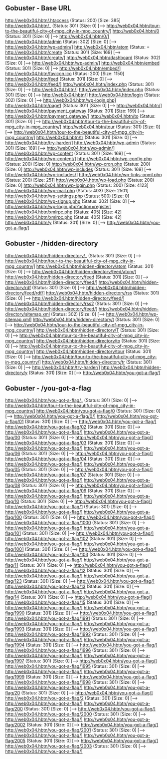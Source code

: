## Gobuster - Base URL
http://web0x04.hbtn/.htaccess            (Status: 200) [Size: 385]
http://web0x04.hbtn/_                    (Status: 301) [Size: 0] [--> http://web0x04.hbtn/tour-to-the-beautiful-city-of-mpg_city-in-mpg_country/]
http://web0x04.hbtn/0                    (Status: 301) [Size: 0] [--> http://web0x04.hbtn/0/]
http://web0x04.hbtn/admin                (Status: 302) [Size: 0] [--> http://web0x04.hbtn/wp-admin/]                                                            http://web0x04.hbtn/atom                 (Status: =
http://web0x04.hbtn/create               (Status: 301) [Size: 169] [--> http://web0x04.hbtn/create/]
http://web0x04.hbtn/dashboard            (Status: 302) [Size: 0] [--> http://web0x04.hbtn/wp-admin/]
http://web0x04.hbtn/embed                (Status: 301) [Size: 0] [--> http://web0x04.hbtn/embed/]
http://web0x04.hbtn/favicon.ico          (Status: 200) [Size: 1150]
http://web0x04.hbtn/feed                 (Status: 301) [Size: 0] [--> http://web0x04.hbtn/feed/]
http://web0x04.hbtn/index.php            (Status: 301) [Size: 0] [--> http://web0x04.hbtn/]
http://web0x04.hbtn/index.php            (Status: 301) [Size: 0] [--> http://web0x04.hbtn/]
http://web0x04.hbtn/login                (Status: 302) [Size: 0] [--> http://web0x04.hbtn/wp-login.php]
http://web0x04.hbtn/page1                (Status: 301) [Size: 0] [--> http://web0x04.hbtn/]
http://web0x04.hbtn/payment_gateway      (Status: 301) [Size: 169] [--> http://web0x04.hbtn/payment_gateway/]
http://web0x04.hbtn/to                   (Status: 301) [Size: 0] [--> http://web0x04.hbtn/tour-to-the-beautiful-city-of-mpg_city-in-mpg_country/]
http://web0x04.hbtn/tour                 (Status: 301) [Size: 0] [--> http://web0x04.hbtn/tour-to-the-beautiful-city-of-mpg_city-in-mpg_country/]
http://web0x04.hbtn/tr                   (Status: 301) [Size: 0] [--> http://web0x04.hbtn/try-harder/]
http://web0x04.hbtn/wp-admin             (Status: 301) [Size: 169] [--> http://web0x04.hbtn/wp-admin/]
http://web0x04.hbtn/wp-content           (Status: 301) [Size: 169] [--> http://web0x04.hbtn/wp-content/]
http://web0x04.hbtn/wp-config.php        (Status: 200) [Size: 0]
http://web0x04.hbtn/wp-cron.php          (Status: 200) [Size: 0]
http://web0x04.hbtn/wp-includes          (Status: 301) [Size: 169] [--> http://web0x04.hbtn/wp-includes/]
http://web0x04.hbtn/wp-links-opml.php    (Status: 200) [Size: 251]
http://web0x04.hbtn/wp-load.php          (Status: 200) [Size: 0]
http://web0x04.hbtn/wp-login.php         (Status: 200) [Size: 4123]
http://web0x04.hbtn/wp-mail.php          (Status: 403) [Size: 2501]
http://web0x04.hbtn/wp-settings.php      (Status: 500) [Size: 0]
http://web0x04.hbtn/wp-signup.php        (Status: 302) [Size: 0] [--> http://web0x04.hbtn/wp-login.php?action=register]
http://web0x04.hbtn/xmlrpc.php           (Status: 405) [Size: 42]
http://web0x04.hbtn/xmlrpc.php           (Status: 405) [Size: 42]
http://web0x04.hbtn/y                    (Status: 301) [Size: 0] [--> http://web0x04.hbtn/you-got-a-flag/]

## Gobuster - /hidden-directory
http://web0x04.hbtn/hidden-directory/_                    (Status: 301) [Size: 0] [--> http://web0x04.hbtn/tour-to-the-beautiful-city-of-mpg_city-in-mpg_country/]
http://web0x04.hbtn/hidden-directory/atom                 (Status: 301) [Size: 0] [--> http://web0x04.hbtn/hidden-directory/feed/atom/]
http://web0x04.hbtn/hidden-directory/feed                 (Status: 301) [Size: 0] [--> http://web0x04.hbtn/hidden-directory/feed/]
http://web0x04.hbtn/hidden-directory/rdf                  (Status: 301) [Size: 0] [--> http://web0x04.hbtn/hidden-directory/feed/rdf/]
http://web0x04.hbtn/hidden-directory/rss                  (Status: 301) [Size: 0] [--> http://web0x04.hbtn/hidden-directory/feed/]
http://web0x04.hbtn/hidden-directory/rss2                 (Status: 301) [Size: 0] [--> http://web0x04.hbtn/hidden-directory/feed/]
http://web0x04.hbtn/hidden-directory/sitemap.xml          (Status: 302) [Size: 0] [--> http://web0x04.hbtn/wp-sitemap.xml]
http://web0x04.hbtn/hidden-directory/t                    (Status: 301) [Size: 0] [--> http://web0x04.hbtn/tour-to-the-beautiful-city-of-mpg_city-in-mpg_country/]
http://web0x04.hbtn/hidden-directory/T                    (Status: 301) [Size: 0] [--> http://web0x04.hbtn/tour-to-the-beautiful-city-of-mpg_city-in-mpg_country/]
http://web0x04.hbtn/hidden-directory/to                   (Status: 301) [Size: 0] [--> http://web0x04.hbtn/tour-to-the-beautiful-city-of-mpg_city-in-mpg_country/]
http://web0x04.hbtn/hidden-directory/tour                 (Status: 301) [Size: 0] [--> http://web0x04.hbtn/tour-to-the-beautiful-city-of-mpg_city-in-mpg_country/]
http://web0x04.hbtn/hidden-directory/tr                   (Status: 301) [Size: 0] [--> http://web0x04.hbtn/try-harder/]
http://web0x04.hbtn/hidden-directory/y                    (Status: 301) [Size: 0] [--> http://web0x04.hbtn/you-got-a-flag/]

## Gobuster - /you-got-a-flag
http://web0x04.hbtn/you-got-a-flag/_                    (Status: 301) [Size: 0] [--> http://web0x04.hbtn/tour-to-the-beautiful-city-of-mpg_city-in-mpg_country/]
http://web0x04.hbtn/you-got-a-flag/0                    (Status: 301) [Size: 0] [--> http://web0x04.hbtn/you-got-a-flag/0/]
http://web0x04.hbtn/you-got-a-flag/01                   (Status: 301) [Size: 0] [--> http://web0x04.hbtn/you-got-a-flag/]
http://web0x04.hbtn/you-got-a-flag/02                   (Status: 301) [Size: 0] [--> http://web0x04.hbtn/you-got-a-flag/]
http://web0x04.hbtn/you-got-a-flag/00                   (Status: 301) [Size: 0] [--> http://web0x04.hbtn/you-got-a-flag/]
http://web0x04.hbtn/you-got-a-flag/03                   (Status: 301) [Size: 0] [--> http://web0x04.hbtn/you-got-a-flag/]
http://web0x04.hbtn/you-got-a-flag/06                   (Status: 301) [Size: 0] [--> http://web0x04.hbtn/you-got-a-flag/]
http://web0x04.hbtn/you-got-a-flag/04                   (Status: 301) [Size: 0] [--> http://web0x04.hbtn/you-got-a-flag/]
http://web0x04.hbtn/you-got-a-flag/05                   (Status: 301) [Size: 0] [--> http://web0x04.hbtn/you-got-a-flag/]
http://web0x04.hbtn/you-got-a-flag/07                   (Status: 301) [Size: 0] [--> http://web0x04.hbtn/you-got-a-flag/]
http://web0x04.hbtn/you-got-a-flag/08                   (Status: 301) [Size: 0] [--> http://web0x04.hbtn/you-got-a-flag/]
http://web0x04.hbtn/you-got-a-flag/09                   (Status: 301) [Size: 0] [--> http://web0x04.hbtn/you-got-a-flag/]
http://web0x04.hbtn/you-got-a-flag/10                   (Status: 301) [Size: 0] [--> http://web0x04.hbtn/you-got-a-flag/]
http://web0x04.hbtn/you-got-a-flag/1                    (Status: 301) [Size: 0] [--> http://web0x04.hbtn/you-got-a-flag/]
http://web0x04.hbtn/you-got-a-flag/100                  (Status: 301) [Size: 0] [--> http://web0x04.hbtn/you-got-a-flag/]
http://web0x04.hbtn/you-got-a-flag/1000                 (Status: 301) [Size: 0] [--> http://web0x04.hbtn/you-got-a-flag/]
http://web0x04.hbtn/you-got-a-flag/101                  (Status: 301) [Size: 0] [--> http://web0x04.hbtn/you-got-a-flag/]
http://web0x04.hbtn/you-got-a-flag/102                  (Status: 301) [Size: 0] [--> http://web0x04.hbtn/you-got-a-flag/]
http://web0x04.hbtn/you-got-a-flag/1001                 (Status: 301) [Size: 0] [--> http://web0x04.hbtn/you-got-a-flag/]
http://web0x04.hbtn/you-got-a-flag/103                  (Status: 301) [Size: 0] [--> http://web0x04.hbtn/you-got-a-flag/]
http://web0x04.hbtn/you-got-a-flag/11                   (Status: 301) [Size: 0] [--> http://web0x04.hbtn/you-got-a-flag/]
http://web0x04.hbtn/you-got-a-flag/12                   (Status: 301) [Size: 0] [--> http://web0x04.hbtn/you-got-a-flag/]
http://web0x04.hbtn/you-got-a-flag/123                  (Status: 301) [Size: 0] [--> http://web0x04.hbtn/you-got-a-flag/]
http://web0x04.hbtn/you-got-a-flag/13                   (Status: 301) [Size: 0] [--> http://web0x04.hbtn/you-got-a-flag/]
http://web0x04.hbtn/you-got-a-flag/14                   (Status: 301) [Size: 0] [--> http://web0x04.hbtn/you-got-a-flag/]
http://web0x04.hbtn/you-got-a-flag/15                   (Status: 301) [Size: 0] [--> http://web0x04.hbtn/you-got-a-flag/]
http://web0x04.hbtn/you-got-a-flag/1990                 (Status: 301) [Size: 0] [--> http://web0x04.hbtn/you-got-a-flag/]
http://web0x04.hbtn/you-got-a-flag/1991                 (Status: 301) [Size: 0] [--> http://web0x04.hbtn/you-got-a-flag/]
http://web0x04.hbtn/you-got-a-flag/1993                 (Status: 301) [Size: 0] [--> http://web0x04.hbtn/you-got-a-flag/]
http://web0x04.hbtn/you-got-a-flag/1992                 (Status: 301) [Size: 0] [--> http://web0x04.hbtn/you-got-a-flag/]
http://web0x04.hbtn/you-got-a-flag/1994                 (Status: 301) [Size: 0] [--> http://web0x04.hbtn/you-got-a-flag/]
http://web0x04.hbtn/you-got-a-flag/1996                 (Status: 301) [Size: 0] [--> http://web0x04.hbtn/you-got-a-flag/]
http://web0x04.hbtn/you-got-a-flag/1997                 (Status: 301) [Size: 0] [--> http://web0x04.hbtn/you-got-a-flag/]
http://web0x04.hbtn/you-got-a-flag/1995                 (Status: 301) [Size: 0] [--> http://web0x04.hbtn/you-got-a-flag/]
http://web0x04.hbtn/you-got-a-flag/1999                 (Status: 301) [Size: 0] [--> http://web0x04.hbtn/you-got-a-flag/]
http://web0x04.hbtn/you-got-a-flag/1998                 (Status: 301) [Size: 0] [--> http://web0x04.hbtn/you-got-a-flag/]
http://web0x04.hbtn/you-got-a-flag/20                   (Status: 301) [Size: 0] [--> http://web0x04.hbtn/you-got-a-flag/]
http://web0x04.hbtn/you-got-a-flag/2                    (Status: 301) [Size: 0] [--> http://web0x04.hbtn/you-got-a-flag/]
http://web0x04.hbtn/you-got-a-flag/200                  (Status: 301) [Size: 0] [--> http://web0x04.hbtn/you-got-a-flag/]
http://web0x04.hbtn/you-got-a-flag/2000                 (Status: 301) [Size: 0] [--> http://web0x04.hbtn/you-got-a-flag/]
http://web0x04.hbtn/you-got-a-flag/2002                 (Status: 301) [Size: 0] [--> http://web0x04.hbtn/you-got-a-flag/]
http://web0x04.hbtn/you-got-a-flag/2001                 (Status: 301) [Size: 0] [--> http://web0x04.hbtn/you-got-a-flag/]
http://web0x04.hbtn/you-got-a-flag/2005                 (Status: 301) [Size: 0] [--> http://web0x04.hbtn/you-got-a-flag/]
http://web0x04.hbtn/you-got-a-flag/2003                 (Status: 301) [Size: 0] [--> http://web0x04.hbtn/you-got-a-flag/]
